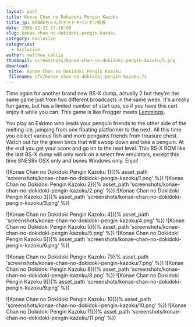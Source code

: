 ```yaml
---
layout: post
title: Konae Chan no Dokidoki Pengin Kazoku
title_jp: KONAEちゃんのドキドキペンギン家族
date: 1996-12-22 17:10:00
slug: konae-chan-no-dokidoki-pengin-kazoku
category: Exclusive
categories:
  - Exclusive
author: matthew_callis
thumbnail: screenshots/konae-chan-no-dokidoki-pengin-kazoku/5.png
download:
 title: Konae Chan no Dokidoki Pengin Kazoku
 filename: sfc/konae-chan-no-dokidoki-pengin-kazoku.7z
---
```


Time again for another brand new BS-X dump, actually 2 but they're the same game just from two different broadcasts in the same week. It's a really fun game, but has a limited number of start ups, so if you have this cart enjoy it while you can. This game is like Frogger meets [Lemmings](https://superfamicom.org/info/47/ "Lemmings").

You play an Eskimo who leads your penguin friends to the other side of the melting ice, jumping from one floating platformer to the next. All this time you collect various fish and more penguins friends from treasure chest. Watch out for the green birds that will swoop down and take a penguin. At the end you get your score and go on to the next level. This BS-X ROM like the last BS-X dump will only work on a select few emulators, except this time SNES9x OSX only and bsnes Windows only. Enjoi!

![Konae Chan no Dokidoki Pengin Kazoku 1]({% asset_path 'screenshots/konae-chan-no-dokidoki-pengin-kazoku/1.png' %})
![Konae Chan no Dokidoki Pengin Kazoku 2]({% asset_path 'screenshots/konae-chan-no-dokidoki-pengin-kazoku/2.png' %})
![Konae Chan no Dokidoki Pengin Kazoku 3]({% asset_path 'screenshots/konae-chan-no-dokidoki-pengin-kazoku/3.png' %})

![Konae Chan no Dokidoki Pengin Kazoku 4]({% asset_path 'screenshots/konae-chan-no-dokidoki-pengin-kazoku/4.png' %})
![Konae Chan no Dokidoki Pengin Kazoku 5]({% asset_path 'screenshots/konae-chan-no-dokidoki-pengin-kazoku/5.png' %})
![Konae Chan no Dokidoki Pengin Kazoku 6]({% asset_path 'screenshots/konae-chan-no-dokidoki-pengin-kazoku/6.png' %})

![Konae Chan no Dokidoki Pengin Kazoku 7]({% asset_path 'screenshots/konae-chan-no-dokidoki-pengin-kazoku/7.png' %})
![Konae Chan no Dokidoki Pengin Kazoku 8]({% asset_path 'screenshots/konae-chan-no-dokidoki-pengin-kazoku/8.png' %})
![Konae Chan no Dokidoki Pengin Kazoku 9]({% asset_path 'screenshots/konae-chan-no-dokidoki-pengin-kazoku/9.png' %})

![Konae Chan no Dokidoki Pengin Kazoku 10]({% asset_path 'screenshots/konae-chan-no-dokidoki-pengin-kazoku/10.png' %})
![Konae Chan no Dokidoki Pengin Kazoku 11]({% asset_path 'screenshots/konae-chan-no-dokidoki-pengin-kazoku/11.png' %})

